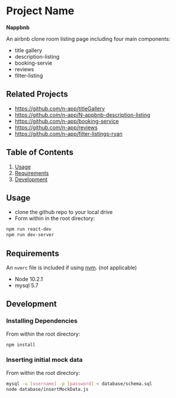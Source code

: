 # Project Name

**Nappbnb**

An airbnb clone room listing page including four main components:
* title gallery
* description-listing
* booking-servie
* reviews
* filter-listing

## Related Projects

  - https://github.com/n-app/titleGallery
  - https://github.com/n-app/N-appbnb-description-listing
  - https://github.com/n-app/booking-service
  - https://github.com/n-app/reviews
  - https://github.com/n-app/filter-listings-ryan

## Table of Contents

1. [Usage](#Usage)
1. [Requirements](#requirements)
1. [Development](#development)

## Usage

* clone the github repo to your local drive
* Form within in the root directory:
```sh
npm run react-dev
npm run dev-server
```

## Requirements

An `nvmrc` file is included if using [nvm](https://github.com/creationix/nvm).
(not applicable)

- Node 10.2.1
- mysql 5.7

## Development

### Installing Dependencies

From within the root directory:

```sh
npm install
```

### Inserting initial mock data

From within the root directory:

```sh
mysql -u [username] -p [password] < database/schema.sql
node database/insertMockData.js
```
